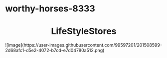 # worthy-horses-8333
<h1 align="center">LifeStyleStores</h1>
![image](https://user-images.githubusercontent.com/99597201/201508599-2d68afc1-d5e2-4072-b7cd-e7d04780a512.png)
